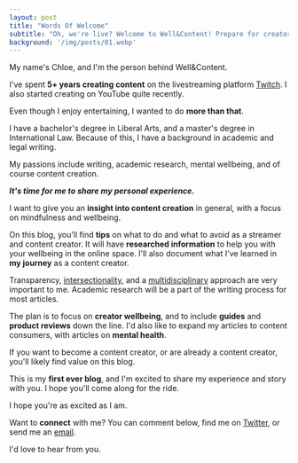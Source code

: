```yaml
---
layout: post
title: "Words Of Welcome"
subtitle: "Oh, we're live? Welcome to Well&Content! Prepare for creator insights and life lessons, with a focus on wellbeing in the online space."
background: '/img/posts/01.webp'
---
```


My name's Chloe, and I'm the person behind Well&Content.

I've spent **5+ years creating content** on the livestreaming platform [Twitch](https://www.digitaltrends.com/gaming/what-is-twitch/). I also started creating on YouTube quite recently.

Even though I enjoy entertaining, I wanted to do **more than that**.

I have a bachelor's degree in Liberal Arts, and a master's degree in International Law. Because of this, I have a background in academic and legal writing.

My passions include writing, academic research, mental wellbeing, and of course content creation.

***It's time for me to share my personal experience.***

I want to give you an **insight into content creation** in general, with a focus on mindfulness and wellbeing.

On this blog, you'll find **tips** on what to do and what to avoid as a streamer and content creator. It will have **researched information** to help you with your wellbeing in the online space. I'll also document what I've learned in **my journey** as a content creator.

Transparency, [intersectionality](https://www.merriam-webster.com/dictionary/intersectionality), and a [multidisciplinary](https://www.merriam-webster.com/dictionary/multidisciplinary) approach are very important to me. Academic research will be a part of the writing process for most articles.

The plan is to focus on **creator wellbeing**, and to include **guides** and **product reviews** down the line. I'd also like to expand my articles to content consumers, with articles on **mental health**.

If you want to become a content creator, or are already a content creator, you'll likely find value on this blog.

This is my **first ever blog**, and I'm excited to share my experience and story with you. I hope you'll come along for the ride.

I hope you're as excited as I am.

Want to **connect** with me? You can comment below, find me on [Twitter](https://twitter.com/glitchedinorbit), or send me an [email](mailto:glitchedinorbit@gmail.com).

I'd love to hear from you.